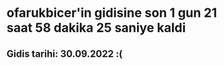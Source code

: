 # ofarukbicer'in gidisine son 1 gun 21 saat 58 dakika 25 saniye kaldi

## Gidis tarihi: 30.09.2022 :(